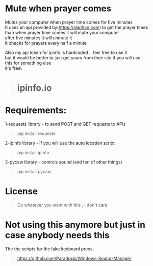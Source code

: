 # Mute when prayer comes
 Mutes your computer when prayer time comes for five minutes\
 It uses an api provided by(https://aladhan.com) to get the prayer times \
 than when prayer time comes it will mute your computer\
 after five minutes it will unmute it\
 it checks for prayers every half a minute


Also my api token for ipinfo is hardcoded .. feel free to use it\
but it would be better to just get yours from their site if you will use\
this for something else\
it's free\
> # ipinfo.io

# Requirements:
1-requests library - to send POST and GET requests to APIs
>pip install requests

2-ipinfo library - if you will use the auto location script
>pip install ipinfo

3-pycaw library - controls sound (and ton of other things)
>pip install pycaw


# License 
>Do whatever you want with this , i don't care


# Not using this anymore but just in case anybody needs this
The the scripts for the fake keyboard press:
>https://github.com/Paradoxis/Windows-Sound-Manager